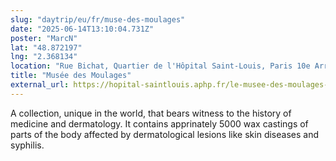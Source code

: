 ```yaml
---
slug: "daytrip/eu/fr/muse-des-moulages"
date: "2025-06-14T13:10:04.731Z"
poster: "MarcN"
lat: "48.872197"
lng: "2.368134"
location: "Rue Bichat, Quartier de l'Hôpital Saint-Louis, Paris 10e Arrondissement, Paris, 75010, France"
title: "Musée des Moulages"
external_url: https://hopital-saintlouis.aphp.fr/le-musee-des-moulages-de-lhopital-de-saint-louis/
---
```

A collection, unique in the world, that bears witness to the history of medicine and dermatology. It contains apprinately 5000 wax castings of parts of the body affected by dermatological lesions like skin diseases and syphilis. 